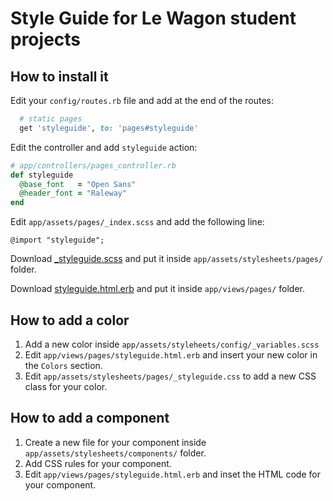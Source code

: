 # Style Guide for Le Wagon student projects

## How to install it

Edit your `config/routes.rb` file and add at the end of the routes:

```ruby
  # static pages
  get 'styleguide', to: 'pages#styleguide'
```

Edit the controller and add `styleguide` action:

```ruby
# app/controllers/pages_controller.rb
def styleguide
  @base_font   = "Open Sans"
  @header_font = "Raleway"
end
```

Edit `app/assets/pages/_index.scss` and add the following line:

```
@import "styleguide";
```

Download [_styleguide.scss](https://raw.githubusercontent.com/cveneziani/lewagon-style-guide/master/_styleguide.scss) and put it inside `app/assets/stylesheets/pages/` folder.

Download [styleguide.html.erb](https://raw.githubusercontent.com/cveneziani/lewagon-style-guide/master/styleguide.html.erb) and put it inside `app/views/pages/` folder.

## How to add a color

1. Add a new color inside `app/assets/styleheets/config/_variables.scss`
2. Edit `app/views/pages/styleguide.html.erb` and insert your new color in the `Colors` section.
3. Edit `app/assets/stylesheets/pages/_styleguide.css` to add a new CSS class for your color.

## How to add a component

1. Create a new file for your component inside `app/assets/stylesheets/components/` folder.
2. Add CSS rules for your component.
2. Edit `app/views/pages/styleguide.html.erb` and inset the HTML code for your component.
